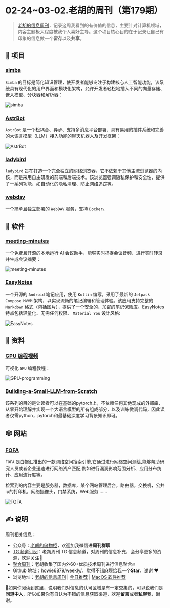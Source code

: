 # 02-24~03-02.老胡的周刊（第179期）

> [老胡的信息周刊](https://weekly.howie6879.com/)，记录这周我看到的有价值的信息，主要针对计算机领域，内容主题极大程度被我个人喜好主导。这个项目核心目的在于记录让自己有印象的信息做一个**留存**以及**共享**。

## 🎯 项目

### [simba](https://github.com/GitHamza0206/simba)

`Simba` 的目标是简化知识管理，使开发者能够专注于构建核心人工智能功能，该系统具有现代化的用户界面和模块化架构，允许开发者轻松地插入不同的向量存储、嵌入模型、分块器和解析器：

![simba](https://images-1252557999.file.myqcloud.com/uPic/eDTGdu.png)

### [AstrBot](https://github.com/Soulter/AstrBot)

`AstrBot` 是一个松耦合、异步、支持多消息平台部署、具有易用的插件系统和完善的大语言模型（LLM）接入功能的聊天机器人及开发框架：

![AstrBot](https://images-1252557999.file.myqcloud.com/uPic/htLSql.png)

### [ladybird](https://github.com/LadybirdBrowser/ladybird)

`ladybird` 旨在打造一个完全独立的网络浏览器，它不依赖于其他主流浏览器的内核，而是采用自主研发的前端和后端技术。该浏览器强调隐私保护和安全性，提供了一系列功能，如自动化的隐私清理、防止网络追踪等。

### [webdav](https://github.com/hacdias/webdav)

一个简单且独立部署的 `WebDAV` 服务，支持 `Docker`。

## 🤖 软件

### [meeting-minutes](https://github.com/Zackriya-Solutions/meeting-minutes)

一个免费且开源的本地运行 AI 会议助手，能够实时捕捉会议音频、进行实时转录并生成会议摘要：

![meeting-minutes](https://images-1252557999.file.myqcloud.com/uPic/vIWUwe.png)

### [EasyNotes](https://github.com/Kin69/EasyNotes)

一个开源的 `Android` 笔记应用，使用 `Kotlin` 编写，采用了最新的 `Jetpack Compose MVVM` 架构，以实现流畅的笔记编辑和管理体验。该应用支持完整的 `Markdown` 格式（包括图片），提供了一个安全的、加密的笔记保险库。EasyNotes 特点包括轻量化、无需任何权限、 `Material You` 设计风格:

![EasyNotes](https://images-1252557999.file.myqcloud.com/uPic/Rq8teu.png)

## 👀 资料

### [GPU 编程视频](https://www.youtube.com/playlist?list=PL5XwKDZZlwaY7t0M5OLprpkJUIrF8Lc9j)

可视化 `GPU` 编程教程：

![GPU-programming](https://images-1252557999.file.myqcloud.com/uPic/f1S0iU.png)

### [Building-a-Small-LLM-from-Scratch](https://github.com/KaihuaTang/Building-a-Small-LLM-from-Scratch)

该系列的目的是让读者可以在基础的pytorch上，不依赖任何其他现成的外部库，从零开始理解并实现一个大语言模型的所有组成部分，以及训练微调代码，因此读者仅需python，pytorch和最基础深度学习背景知识即可。

## 🕸 网站

### [FOFA](https://fofa.info/)

`FOFA` 是白帽汇推出的一款网络空间搜索引擎,它通过进行网络空间测绘,能够帮助研究人员或者企业迅速进行网络资产匹配,例如进行漏洞影响范围分析、应用分布统计、应用流行度等。

检索到的内容主要是服务器，数据库，某个网站管理后台，路由器，交换机，公共ip的打印机，网络摄像头，门禁系统，Web服务 ……

![FOFA](https://images-1252557999.file.myqcloud.com/uPic/VmAeT1.png)

## ✍️ 说明

周刊相关信息：

- 公众号：[老胡的储物柜](https://images-1252557999.file.myqcloud.com/uPic/ETIbMe.jpg)，欢迎加我微信进**周刊群聊**
- [TG 频道订阅](https://t.me/howie_weekly)：老胡周刊 TG 信息频道，对周刊的信息补充，会分享更多的资源，欢迎关注👏
- [聚合周刊](https://www.fre321.com/weekly)：老胡收集了国内外60+优质技术周刊进行信息聚合🔥
- Github 地址：[howie6879/weekly/](https://github.com/howie6879/weekly/)，觉得不错麻烦给我一个**Star**，谢谢 ❤️
- 浏览地址：[老胡的信息周刊](https://weekly.howie6879.com) | [今日推荐](https://weekly.howie6879.com/recommend/index.html) | [MacOS 软件推荐](https://weekly.howie6879.com/soft/mac.html)

🙌如果你阅读到这里，说明我们对信息的认可区域是有一定交集的，可以说我们是**同道中人**，所以如果你有自认为不错的信息获取渠道，欢迎**留言**或者**私聊**我，谢谢。
